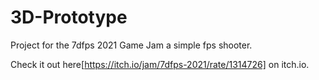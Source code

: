 # 3D-Prototype
 
Project for the 7dfps 2021 Game Jam a simple fps shooter.

Check it out here[https://itch.io/jam/7dfps-2021/rate/1314726] on itch.io.
